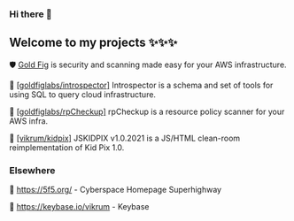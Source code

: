 ### Hi there 👋 
## Welcome to my projects ✨✨✨

🛡 [Gold Fig](https://www.goldfiglabs.com/products/checkup/) is security and scanning made easy for your AWS infrastructure.

📝 [[goldfiglabs/introspector]](https://github.com/goldfiglabs/introspector) Introspector is a schema and set of tools for using SQL to query cloud infrastructure.

🔎 [[goldfiglabs/rpCheckup]](https://github.com/goldfiglabs/rpCheckup) rpCheckup is a resource policy scanner for your AWS infra. 

🎨 [[vikrum/kidpix]](https://github.com/vikrum/kidpix) JSKIDPIX v1.0.2021 is a JS/HTML clean-room reimplementation of Kid Pix 1.0.

### Elsewhere

🚧 https://5f5.org/ - Cyberspace Homepage Superhighway

🔑 https://keybase.io/vikrum - Keybase

<!--
**vikrum/vikrum** is a ✨ _special_ ✨ repository because its `README.md` (this file) appears on your GitHub profile.

Here are some ideas to get you started:

- 🔭 I’m currently working on ...
- 🌱 I’m currently learning ...
- 👯 I’m looking to collaborate on ...
- 🤔 I’m looking for help with ...
- 💬 Ask me about ...
- 📫 How to reach me: ...
- 😄 Pronouns: ...
- ⚡ Fun fact: ...
-->
